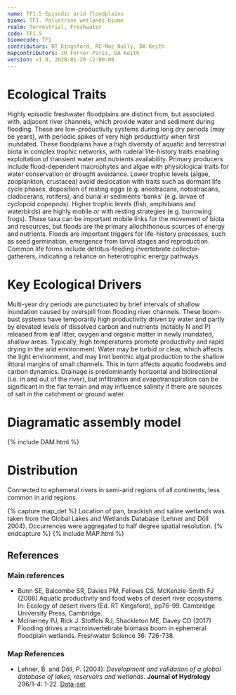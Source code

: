 ```yaml
---
name: TF1.5 Episodic arid floodplains
biome: TF1. Palustrine wetlands biome
realm: Terrestrial, Freshwater
code: TF1.5
biomecode: TF1
contributors: RT Kingsford, RC Mac Nally, DA Keith
mapcontributors: JR Ferrer-Paris, DA Keith
version: v1.0, 2020-01-20 12:00:00
---
```

# Ecological Traits
 

Highly episodic freshwater floodplains are distinct from, but associated with, adjacent river channels, which provide water and sediment during flooding. These are low-productivity systems during long dry periods (may be years), with periodic spikes of very high productivity when first inundated. These floodplains have a high diversity of aquatic and terrestrial biota in complex trophic networks, with ruderal life-history traits enabling exploitation of transient water and nutrients availability. Primary producers include flood-dependent macrophytes and algae with physiological traits for water conservation or drought avoidance. Lower trophic levels (algae, zooplankton, crustacea) avoid desiccation with traits such as dormant life cycle phases, deposition of resting eggs (e.g. anostracans, notostracans, cladocerans, rotifers), and burial in sediments ‘banks’ (e.g. larvae of cyclopoid copepods). Higher trophic levels (fish, amphibians and waterbirds) are highly mobile or with resting strategies (e.g. burrowing frogs). These taxa can be important mobile links for the movement of biota and resources, but floods are the primary allochthonous sources of energy and nutrients. Floods are important triggers for life-history processes, such as seed germination, emergence from larval stages and reproduction. Common life forms include detritus-feeding invertebrate collector-gatherers, indicating a reliance on heterotrophic energy pathways.

 
# Key Ecological Drivers
 

Multi-year dry periods are punctuated by brief intervals of shallow inundation caused by overspill from flooding river channels. These boom-bust systems have temporarily high productivity driven by water and partly by elevated levels of dissolved carbon and nutrients (notably N and P) released from leaf litter, oxygen and organic matter in newly inundated, shallow areas. Typically, high temperatures promote productivity and rapid drying in the arid environment. Water may be turbid or clear, which affects the light environment, and may limit benthic algal production to the shallow littoral margins of small channels. This in turn affects aquatic foodwebs and carbon dynamics. Drainage is predominantly horizontal and bidirectional (i.e. in and out of the river), but infiltration and evapotranspiration can be significant in the flat terrain and may influence salinity if there are sources of salt in the catchment or ground water.

 
# Diagramatic assembly model
 
{% include DAM.html %}
 
# Distribution
 

Connected to ephemeral rivers in semi-arid regions of all continents, less common in arid regions.


{% capture map_det %}
Location of pan, brackish and saline wetlands was taken from the Global Lakes and Wetlands Database (Lehner and Döll 2004). Occurrences were aggregated to half degree spatial resolution.
{% endcapture %}
{% include MAP.html %}

## References
### Main references
* Bunn SE, Balcombe SR, Davies PM, Fellows CS, McKenzie-Smith FJ (2006) Aquatic productivity and food webs of desert river ecosystems. In: Ecology of desert rivers (Ed. RT Kingsford), pp76-99. Cambridge University Press, Cambridge.
* McInerney PJ, Rick J. Stoffels RJ, Shackleton ME, Davey CD (2017) Flooding drives a macroinvertebrate biomass boom in ephemeral floodplain wetlands. Freshwater Science 36: 726-738.
### Map References
* Lehner, B. and Döll, P. (2004): *Development and validation of a global database of lakes, reservoirs and wetlands*. **Journal of Hydrology** 296/1-4: 1-22. [Data-set](https://www.worldwildlife.org/pages/global-lakes-and-wetlands-database)
